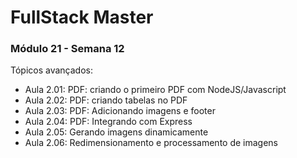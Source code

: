 # FullStack Master

### Módulo 21 - Semana 12

Tópicos avançados:
- Aula 2.01: PDF: criando o primeiro PDF com NodeJS/Javascript
- Aula 2.02: PDF: criando tabelas no PDF
- Aula 2.03: PDF: Adicionando imagens e footer
- Aula 2.04: PDF: Integrando com Express
- Aula 2.05: Gerando imagens dinamicamente
- Aula 2.06: Redimensionamento e processamento de imagens
